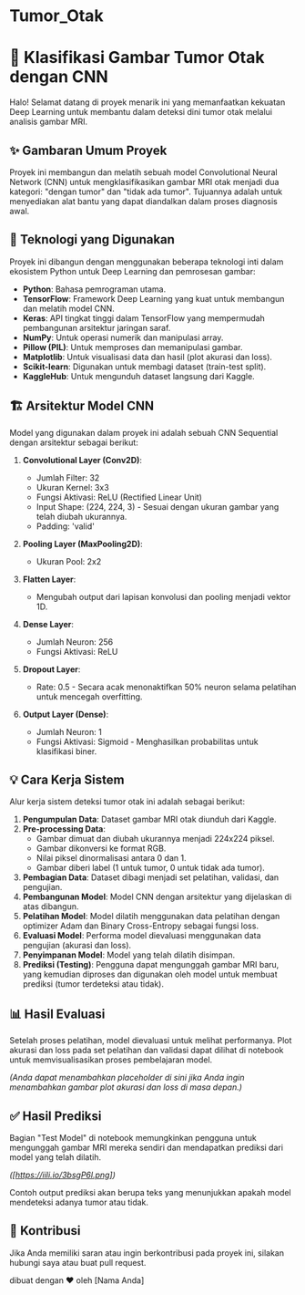# Tumor_Otak
# 🧠 Klasifikasi Gambar Tumor Otak dengan CNN

Halo! Selamat datang di proyek menarik ini yang memanfaatkan kekuatan Deep Learning untuk membantu dalam deteksi dini tumor otak melalui analisis gambar MRI.

## ✨ Gambaran Umum Proyek

Proyek ini membangun dan melatih sebuah model Convolutional Neural Network (CNN) untuk mengklasifikasikan gambar MRI otak menjadi dua kategori: "dengan tumor" dan "tidak ada tumor". Tujuannya adalah untuk menyediakan alat bantu yang dapat diandalkan dalam proses diagnosis awal.

## 🚀 Teknologi yang Digunakan

Proyek ini dibangun dengan menggunakan beberapa teknologi inti dalam ekosistem Python untuk Deep Learning dan pemrosesan gambar:

*   **Python**: Bahasa pemrograman utama.
*   **TensorFlow**: Framework Deep Learning yang kuat untuk membangun dan melatih model CNN.
*   **Keras**: API tingkat tinggi dalam TensorFlow yang mempermudah pembangunan arsitektur jaringan saraf.
*   **NumPy**: Untuk operasi numerik dan manipulasi array.
*   **Pillow (PIL)**: Untuk memproses dan memanipulasi gambar.
*   **Matplotlib**: Untuk visualisasi data dan hasil (plot akurasi dan loss).
*   **Scikit-learn**: Digunakan untuk membagi dataset (train-test split).
*   **KaggleHub**: Untuk mengunduh dataset langsung dari Kaggle.

## 🏗️ Arsitektur Model CNN

Model yang digunakan dalam proyek ini adalah sebuah CNN Sequential dengan arsitektur sebagai berikut:

1.  **Convolutional Layer (Conv2D)**:
    *   Jumlah Filter: 32
    *   Ukuran Kernel: 3x3
    *   Fungsi Aktivasi: ReLU (Rectified Linear Unit)
    *   Input Shape: (224, 224, 3) - Sesuai dengan ukuran gambar yang telah diubah ukurannya.
    *   Padding: 'valid'

2.  **Pooling Layer (MaxPooling2D)**:
    *   Ukuran Pool: 2x2

3.  **Flatten Layer**:
    *   Mengubah output dari lapisan konvolusi dan pooling menjadi vektor 1D.

4.  **Dense Layer**:
    *   Jumlah Neuron: 256
    *   Fungsi Aktivasi: ReLU

5.  **Dropout Layer**:
    *   Rate: 0.5 - Secara acak menonaktifkan 50% neuron selama pelatihan untuk mencegah overfitting.

6.  **Output Layer (Dense)**:
    *   Jumlah Neuron: 1
    *   Fungsi Aktivasi: Sigmoid - Menghasilkan probabilitas untuk klasifikasi biner.

## 💡 Cara Kerja Sistem

Alur kerja sistem deteksi tumor otak ini adalah sebagai berikut:

1.  **Pengumpulan Data**: Dataset gambar MRI otak diunduh dari Kaggle.
2.  **Pre-processing Data**:
    *   Gambar dimuat dan diubah ukurannya menjadi 224x224 piksel.
    *   Gambar dikonversi ke format RGB.
    *   Nilai piksel dinormalisasi antara 0 dan 1.
    *   Gambar diberi label (1 untuk tumor, 0 untuk tidak ada tumor).
3.  **Pembagian Data**: Dataset dibagi menjadi set pelatihan, validasi, dan pengujian.
4.  **Pembangunan Model**: Model CNN dengan arsitektur yang dijelaskan di atas dibangun.
5.  **Pelatihan Model**: Model dilatih menggunakan data pelatihan dengan optimizer Adam dan Binary Cross-Entropy sebagai fungsi loss.
6.  **Evaluasi Model**: Performa model dievaluasi menggunakan data pengujian (akurasi dan loss).
7.  **Penyimpanan Model**: Model yang telah dilatih disimpan.
8.  **Prediksi (Testing)**: Pengguna dapat mengunggah gambar MRI baru, yang kemudian diproses dan digunakan oleh model untuk membuat prediksi (tumor terdeteksi atau tidak).

## 📊 Hasil Evaluasi

Setelah proses pelatihan, model dievaluasi untuk melihat performanya. Plot akurasi dan loss pada set pelatihan dan validasi dapat dilihat di notebook untuk memvisualisasikan proses pembelajaran model.

*(Anda dapat menambahkan placeholder di sini jika Anda ingin menambahkan gambar plot akurasi dan loss di masa depan.)*

## ✅ Hasil Prediksi

Bagian "Test Model" di notebook memungkinkan pengguna untuk mengunggah gambar MRI mereka sendiri dan mendapatkan prediksi dari model yang telah dilatih.

*([https://iili.io/3bsgP6l.png])*

Contoh output prediksi akan berupa teks yang menunjukkan apakah model mendeteksi adanya tumor atau tidak.

## 🤝 Kontribusi

Jika Anda memiliki saran atau ingin berkontribusi pada proyek ini, silakan hubungi saya atau buat pull request.


 dibuat dengan ❤️ oleh [Nama Anda]
